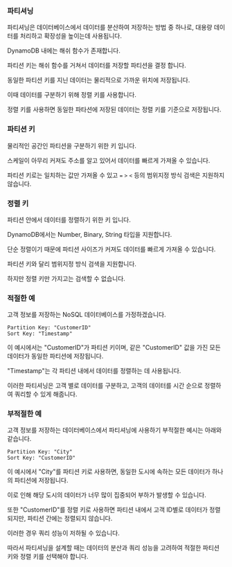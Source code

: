 ### 파티셔닝
파티셔닝은 데이터베이스에서 데이터를 분산하여 저장하는 방법 중 하나로, 대용량 데이터를 처리하고 확장성을 높이는데 사용됩니다.

DynamoDB 내에는 해쉬 함수가 존재합니다.  

파티션 키는 해쉬 함수를 거쳐서 데이터를 저장할 파티션을 결정 합니다.  

동일한 파티션 키를 지닌 데이터는 물리적으로 가까운 위치에 저장됩니다.  

이때 데이터를 구분하기 위해 정렬 키를 사용합니다.  

정렬 키를 사용하면 동일한 파타션에 저장된 데이터는 정렬 키를 기준으로 저장됩니다.

### 파티션 키
물리적인 공간인 파티션을 구분하기 위한 키 입니다.  

스케일이 아무리 커져도 주소를 알고 있어서 데이터를 빠르게 가져올 수 있습니다.  

파티션 키로는 일치하는 값만 가져올 수 있고 `=` `>` `<` 등의 범위지정 방식 검색은 지원하지 않습니다.

### 정렬 키
파티션 안에서 데이터를 정렬하기 위한 키 입니다.  

DynamoDB에서는 Number, Binary, String 타입을 지원합니다.  

단순 정렬이기 때문에 파티션 사이즈가 커져도 데이터를 빠르게 가져올 수 있습니다.  

파티션 키와 달리 범위지정 방식 검색을 지원합니다.  

하지만 정렬 키만 가지고는 검색할 수 없습니다.

### 적절한 예
고객 정보를 저장하는 NoSQL 데이터베이스를 가정하겠습니다.

```
Partition Key: "CustomerID"
Sort Key: "Timestamp"
```

이 예시에서는 "CustomerID"가 파티션 키이며, 같은 "CustomerID" 값을 가진 모든 데이터가 동일한 파티션에 저장됩니다.  

"Timestamp"는 각 파티션 내에서 데이터를 정렬하는 데 사용됩니다.  

이러한 파티셔닝은 고객 별로 데이터를 구분하고, 고객의 데이터를 시간 순으로 정렬하여 쿼리할 수 있게 해줍니다.

### 부적절한 예
고객 정보를 저장하는 데이터베이스에서 파티셔닝에 사용하기 부적절한 예시는 아래와 같습니다.

```
Partition Key: "City"
Sort Key: "CustomerID"
```

이 예시에서 "City"를 파티션 키로 사용하면, 동일한 도시에 속하는 모든 데이터가 하나의 파티션에 저장됩니다.  

이로 인해 해당 도시의 데이터가 너무 많이 집중되어 부하가 발생할 수 있습니다.  

또한 "CustomerID"를 정렬 키로 사용하면 파티션 내에서 고객 ID별로 데이터가 정렬되지만, 파티션 간에는 정렬되지 않습니다.  

이러한 경우 쿼리 성능이 저하될 수 있습니다.

따라서 파티셔닝을 설계할 때는 데이터의 분산과 쿼리 성능을 고려하여 적절한 파티션 키와 정렬 키를 선택해야 합니다.